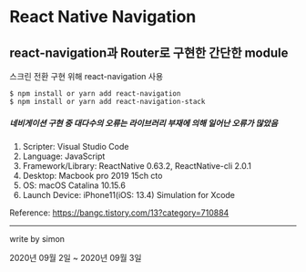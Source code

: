 React Native Navigation
=======================

react-navigation과 Router로 구현한 간단한 module
--------------------------------------------

스크린 전환 구현 위해 react-navigation 사용

```
$ npm install or yarn add react-navigation
$ npm install or yarn add react-navigation-stack
```
##### 네비게이션 구현 중 대다수의 오류는 라이브러리 부재에 의해 일어난 오류가 많았음




1. Scripter: Visual Studio Code
2. Language: JavaScript
3. Framework/Library: ReactNative 0.63.2, ReactNative-cli 2.0.1
4. Desktop: Macbook pro 2019 15ch cto
5. OS: macOS Catalina 10.15.6
6. Launch Device: iPhone11(iOS: 13.4) Simulation for Xcode

Reference:
<https://bangc.tistory.com/13?category=710884>


_____________________________________________________
write by simon

2020년 09월 2일 ~ 2020년 09월 3일 



